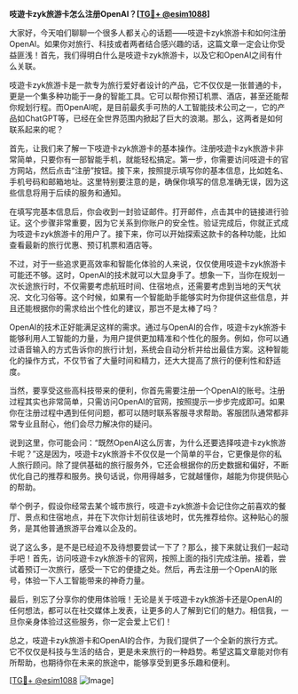 **吱遊卡zyk旅游卡怎么注册OpenAI？[[TG💪+ @esim1088](https://t.me/s/esim1088)]**

大家好，今天咱们聊聊一个很多人都关心的话题——吱遊卡zyk旅游卡和如何注册OpenAI。如果你对旅行、科技或者两者结合感兴趣的话，这篇文章一定会让你受益匪浅！首先，我们得明白什么是吱遊卡zyk旅游卡，以及它和OpenAI之间有什么关联。

吱遊卡zyk旅游卡是一款专为旅行爱好者设计的产品，它不仅仅是一张普通的卡，更是一个集多种功能于一身的智能工具。它可以帮你预订机票、酒店，甚至还能帮你规划行程。而OpenAI呢，是目前最炙手可热的人工智能技术公司之一，它的产品如ChatGPT等，已经在全世界范围内掀起了巨大的浪潮。那么，这两者是如何联系起来的呢？

首先，让我们来了解一下吱遊卡zyk旅游卡的基本操作。注册吱遊卡zyk旅游卡非常简单，只要你有一部智能手机，就能轻松搞定。第一步，你需要访问吱遊卡的官方网站，然后点击“注册”按钮。接下来，按照提示填写你的基本信息，比如姓名、手机号码和邮箱地址。这里特别要注意的是，确保你填写的信息准确无误，因为这些信息将用于后续的服务和通知。

在填写完基本信息后，你会收到一封验证邮件。打开邮件，点击其中的链接进行验证。这个步骤非常重要，因为它关系到你账户的安全性。验证完成后，你就正式成为吱遊卡zyk旅游卡的用户了。接下来，你可以开始探索这款卡的各种功能，比如查看最新的旅行优惠、预订机票和酒店等。

不过，对于一些追求更高效率和智能化体验的人来说，仅仅使用吱遊卡zyk旅游卡可能还不够。这时，OpenAI的技术就可以大显身手了。想象一下，当你在规划一次长途旅行时，不仅需要考虑航班时间、住宿地点，还需要考虑到当地的天气状况、文化习俗等。这个时候，如果有一个智能助手能够实时为你提供这些信息，并且还能根据你的需求给出个性化的建议，那岂不是太棒了吗？

OpenAI的技术正好能满足这样的需求。通过与OpenAI的合作，吱遊卡zyk旅游卡能够利用人工智能的力量，为用户提供更加精准和个性化的服务。例如，你可以通过语音输入的方式告诉你的旅行计划，系统会自动分析并给出最佳方案。这种智能化的操作方式，不仅节省了大量时间和精力，还大大提高了旅行的便利性和舒适度。

当然，要享受这些高科技带来的便利，你首先需要注册一个OpenAI的账号。注册过程其实也非常简单，只需访问OpenAI的官网，按照提示一步步完成即可。如果你在注册过程中遇到任何问题，都可以随时联系客服寻求帮助。客服团队通常都非常专业且耐心，他们会尽力解决你的疑问。

说到这里，你可能会问：“既然OpenAI这么厉害，为什么还要选择吱遊卡zyk旅游卡呢？”这是因为，吱遊卡zyk旅游卡不仅仅是一个简单的平台，它更像是你的私人旅行顾问。除了提供基础的旅行服务外，它还会根据你的历史数据和偏好，不断优化自己的推荐和服务。换句话说，你用得越多，它就越懂你，越能为你提供贴心的帮助。

举个例子，假设你经常去某个城市旅行，吱遊卡zyk旅游卡会记住你之前喜欢的餐厅、景点和住宿地点，并在下次你计划前往该地时，优先推荐给你。这种贴心的服务，是其他普通旅游平台难以企及的。

说了这么多，是不是已经迫不及待想要尝试一下了？那么，接下来就让我们一起动手吧！首先，访问吱遊卡zyk旅游卡的官网，按照上面的指引完成注册。接着，尝试着预订一次旅行，感受一下它的便捷之处。然后，再去注册一个OpenAI的账号，体验一下人工智能带来的神奇力量。

最后，别忘了分享你的使用体验哦！无论是关于吱遊卡zyk旅游卡还是OpenAI的任何想法，都可以在社交媒体上发表，让更多的人了解到它们的魅力。相信我，一旦你亲身体验过这些服务，你一定会爱上它们！

总之，吱遊卡zyk旅游卡和OpenAI的合作，为我们提供了一个全新的旅行方式。它不仅仅是科技与生活的结合，更是未来旅行的一种趋势。希望这篇文章能对你有所帮助，也期待你在未来的旅途中，能够享受到更多乐趣和便利。

[[TG💪+ @esim1088](https://t.me/s/esim1088) ![Image](https://i.postimg.cc/4NQfJmqS/Snipaste-2025-05-13-00-14-12.png)]